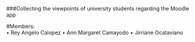 ###Collecting the viewpoints of university students regarding the Moodle app

  #Members:   
            •	Rey Angelo Calopez
            •	Ann Margaret Camayodo
            •	Jirriane Ocataviano
